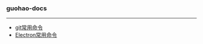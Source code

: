 ### guohao-docs
---
* [git常用命令](https://github.com/guohaoxu/guohao-docs/blob/master/git-doc/git.md)
* [Electron常用命令](https://github.com/guohaoxu/guohao-docs/blob/master/electron-doc/electron.md)
